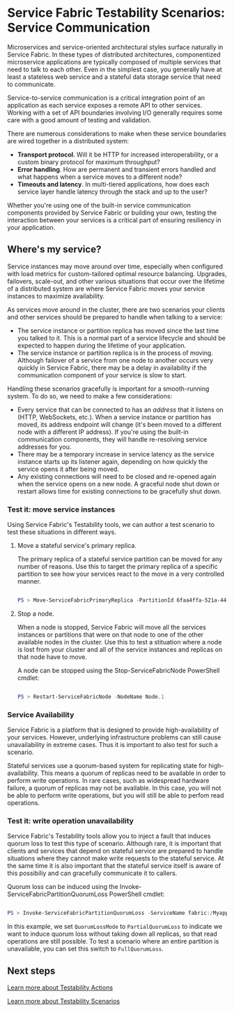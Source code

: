 <properties 
   pageTitle="Service Fabric Testability Scenarios: Service Communication" 
   description="Service-to-service communication is a critical integration point of a Service Fabric application. This article discusses design consideration and testing techniques." 
   services="service-fabric" 
   documentationCenter=".net" 
   authors="vturecek" 
   manager="timlt" 
   editor=""/>

<tags
   ms.service="service-fabric"
   ms.date="08/25/2015"
   wacn.date=""/>

# Service Fabric Testability Scenarios: Service Communication

Microservices and service-oriented architectural styles surface naturally in Service Fabric. In these types of distributed architectures, componentized microservice applications are typically composed of multiple services that need to talk to each other. Even in the simplest case, you generally have at least a stateless web service and a stateful data storage service that need to communicate.

Service-to-service communication is a critical integration point of an application as each service exposes a remote API to other services. Working with a set of API boundaries involving I/O generally requires some care with a good amount of testing and validation. 

There are numerous considerations to make when these service boundaries are wired together in a distributed system:

 - **Transport protocol**. Will it be HTTP for increased interoperability, or a custom binary protocol for maximum throughput?
 - **Error handling**. How are permanent and transient errors handled and what happens when a service moves to a different node?
 - **Timeouts and latency**. In multi-tiered applications, how does each service layer handle latency through the stack and up to the user?

Whether you're using one of the built-in service communication components provided by Service Fabric or building your own, testing the interaction between your services is a critical part of ensuring resiliency in your application.

## Where's my service?

Service instances may move around over time, especially when configured with load metrics for custom-tailored optimal resource balancing. Upgrades, failovers, scale-out, and other various situations that occur over the lifetime of a distributed system are where Service Fabric moves your service instances to maximize availability.

As services move around in the cluster, there are two scenarios your clients and other services should be prepared to handle when talking to a service:

 + The service instance or partition replica has moved since the last time you talked to it. This is a normal part of a service lifecycle and should be expected to happen during the lifetime of your application.
 + The service instance or partition replica is in the process of moving. Although failover of a service from one node to another occurs very quickly in Service Fabric, there may be a delay in availability if the communication component of your service is slow to start.

Handling these scenarios gracefully is important for a smooth-running system. To do so, we need to make a few considerations:

+ Every service that can be connected to has an *address* that it listens on (HTTP, WebSockets, etc.). When a service instance or partition has moved, its address endpoint will change (it's been moved to a different node with a different IP address). If you're using the built-in communication components, they will handle re-resolving service addresses for you. 
+ There may be a temporary increase in service latency as the service instance starts up its listener again, depending on how quickly the service opens it after being moved.
+ Any existing connections will need to be closed and re-opened again when the service opens on a new node. A graceful node shut down or restart allows time for existing connections to be gracefully shut down.

### Test it: move service instances

Using Service Fabric's Testability tools, we can author a test scenario to test these situations in different ways.

1. Move a stateful service's primary replica.
 
    The primary replica of a stateful service partition can be moved for any number of reasons. Use this to target the primary replica of a specific partition to see how your services react to the move in a very controlled manner.

    ```powershell

    PS > Move-ServiceFabricPrimaryReplica -PartitionId 6faa4ffa-521a-44e9-8351-dfca0f7e0466 -ServiceName fabric:/MyApplication/MyService

    ```

2. Stop a node.

    When a node is stopped, Service Fabric will move all the services instances or partitions that were on that node to one of the other available nodes in the cluster. Use this to test a stituation where a node is lost from your cluster and all of the service instances and replicas on that node have to move.

    A node can be stopped using the Stop-ServiceFabricNode PowerShell cmdlet:

    ```powershell

    PS > Restart-ServiceFabricNode -NodeName Node.1

    ```

    
    


### Service Availability

Service Fabric is a platform that is designed to provide high-availability of your services. However, underlying infrastructure problems can still cause unavailability in extreme cases. Thus it is important to also test for such a scenario.

Stateful services use a quorum-based system for replicating state for high-availability. This means a quorum of replicas need to be available in order to perform write operations. In rare cases, such as widespread hardware failure, a quorum of replicas may not be available. In this case, you will not be able to perform write operations, but you will still be able to perfom read operations.

### Test it: write operation unavailability

Service Fabric's Testability tools allow you to inject a fault that induces quorum loss to test this type of scenario. Although rare, it is important that clients and services that depend on stateful service are prepared to handle situations where they cannot make write requests to the stateful service. At the same time it is also important that the stateful service itself is aware of this possibiliy and can gracefully communicate it to callers. 

Quorum loss can be induced using the Invoke-ServiceFabricPartitionQuorumLoss PowerShell cmdlet:

```powershell

PS > Invoke-ServiceFabricPartitionQuorumLoss -ServiceName fabric:/Myapplication/MyService -QuorumLossMode PartialQuorumLoss -QuorumLossDurationInSeconds 20

```

In this example, we set `QuorumLossMode` to `PartialQuorumLoss` to indicate we want to induce quorum loss without taking down all replicas, so that read operations are still possible. To test a scenario where an entire partition is unavailable, you can set this switch to `FullQuorumLoss`.

## Next steps

[Learn more about Testability Actions](/documentation/articles/service-fabric-testability-actions)

[Learn more about Testability Scenarios](/documentation/articles/service-fabric-testability-scenarios) 
